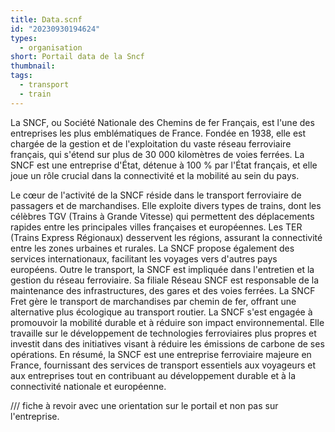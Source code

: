 ```yaml
---
title: Data.scnf
id: "20230930194624"
types:
  - organisation
short: Portail data de la Sncf
thumbnail:
tags:
  - transport
  - train
---
```



La SNCF, ou Société Nationale des Chemins de fer Français, est l'une des entreprises les plus emblématiques de France. Fondée en 1938, elle est chargée de la gestion et de l'exploitation du vaste réseau ferroviaire français, qui s'étend sur plus de 30 000 kilomètres de voies ferrées. La SNCF est une entreprise d'État, détenue à 100 % par l'État français, et elle joue un rôle crucial dans la connectivité et la mobilité au sein du pays.

Le cœur de l'activité de la SNCF réside dans le transport ferroviaire de passagers et de marchandises. Elle exploite divers types de trains, dont les célèbres TGV (Trains à Grande Vitesse) qui permettent des déplacements rapides entre les principales villes françaises et européennes. Les TER (Trains Express Régionaux) desservent les régions, assurant la connectivité entre les zones urbaines et rurales. La SNCF propose également des services internationaux, facilitant les voyages vers d'autres pays européens.
Outre le transport, la SNCF est impliquée dans l'entretien et la gestion du réseau ferroviaire. Sa filiale Réseau SNCF est responsable de la maintenance des infrastructures, des gares et des voies ferrées. La SNCF Fret gère le transport de marchandises par chemin de fer, offrant une alternative plus écologique au transport routier.
La SNCF s'est engagée à promouvoir la mobilité durable et à réduire son impact environnemental. Elle travaille sur le développement de technologies ferroviaires plus propres et investit dans des initiatives visant à réduire les émissions de carbone de ses opérations.
En résumé, la SNCF est une entreprise ferroviaire majeure en France, fournissant des services de transport essentiels aux voyageurs et aux entreprises tout en contribuant au développement durable et à la connectivité nationale et européenne.

/// fiche à revoir avec une orientation sur le portail et non pas sur l'entreprise.